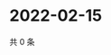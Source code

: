 # 2022-02-15

共 0 条

<!-- BEGIN WEIBO -->
<!-- 最后更新时间 Tue Feb 15 2022 15:00:49 GMT+0800 (China Standard Time) -->

<!-- END WEIBO -->
